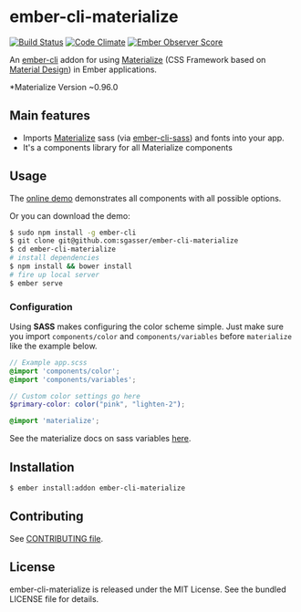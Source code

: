 # ember-cli-materialize

[![Build Status](https://travis-ci.org/sgasser/ember-cli-materialize.svg)](https://travis-ci.org/sgasser/ember-cli-materialize)
[![Code Climate](https://codeclimate.com/github/sgasser/ember-cli-materialize/badges/gpa.svg)](https://codeclimate.com/github/sgasser/ember-cli-materialize)
[![Ember Observer Score](http://emberobserver.com/badges/ember-cli-materialize.svg)](http://emberobserver.com/addons/ember-cli-materialize)

An [ember-cli](http://www.ember-cli.com) addon for using [Materialize](http://materializecss.com/) (CSS Framework based on [Material Design](http://www.google.com/design/spec/material-design/introduction.html)) in Ember applications.

*Materialize Version ~0.96.0

## Main features

* Imports [Materialize](http://materializecss.com/) sass (via [ember-cli-sass](https://www.npmjs.com/package/ember-cli-sass)) and fonts into your app.
* It's a components library for all Materialize components

## Usage
The [online demo](http://sgasser.github.io/ember-cli-materialize) demonstrates all components with all possible options.

Or you can download the demo:
```sh
$ sudo npm install -g ember-cli
$ git clone git@github.com:sgasser/ember-cli-materialize
$ cd ember-cli-materialize
# install dependencies
$ npm install && bower install
# fire up local server
$ ember serve
```

### Configuration
Using **SASS** makes configuring the color scheme simple. Just make sure you import `components/color` and `components/variables` before `materialize` like the example below.

```scss
// Example app.scss
@import 'components/color';
@import 'components/variables';

// Custom color settings go here
$primary-color: color("pink", "lighten-2");

@import 'materialize';
```
See the materialize docs on sass variables [here](http://materializecss.com/color.html).


## Installation

```sh
$ ember install:addon ember-cli-materialize
```

## Contributing
See [CONTRIBUTING file](https://github.com/sgasser/ember-cli-materialize/tree/master/CONTRIBUTING.md).

## License
ember-cli-materialize is released under the MIT License. See the bundled LICENSE file for
details.
